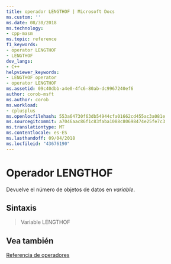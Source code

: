 ```yaml
---
title: operador LENGTHOF | Microsoft Docs
ms.custom: ''
ms.date: 08/30/2018
ms.technology:
- cpp-masm
ms.topic: reference
f1_keywords:
- operator LENGTHOF
- LENGTHOF
dev_langs:
- C++
helpviewer_keywords:
- LENGTHOF operator
- operator LENGTHOF
ms.assetid: 09c40dbb-a4e0-4fc6-80ab-dc9967240ef6
author: corob-msft
ms.author: corob
ms.workload:
- cplusplus
ms.openlocfilehash: 553a64730f63db54944cfa01662cd455ac3a081e
ms.sourcegitcommit: a7046aac86f1c83faba1088c80698474e25fe7c3
ms.translationtype: MT
ms.contentlocale: es-ES
ms.lasthandoff: 09/04/2018
ms.locfileid: "43676190"
---
```

# <a name="operator-lengthof"></a>Operador LENGTHOF

Devuelve el número de objetos de datos en *variable*.

## <a name="syntax"></a>Sintaxis

> Variable LENGTHOF

## <a name="see-also"></a>Vea también

[Referencia de operadores](../../assembler/masm/operators-reference.md)<br/>
